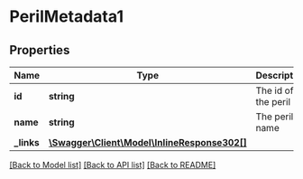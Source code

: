 # PerilMetadata1

## Properties
Name | Type | Description | Notes
------------ | ------------- | ------------- | -------------
**id** | **string** | The id of the peril | [optional] 
**name** | **string** | The peril name | [optional] 
**_links** | [**\Swagger\Client\Model\InlineResponse302[]**](InlineResponse302.md) |  | [optional] 

[[Back to Model list]](../README.md#documentation-for-models) [[Back to API list]](../README.md#documentation-for-api-endpoints) [[Back to README]](../README.md)


